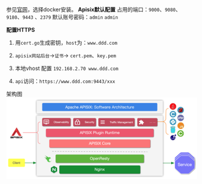 参见[官网](https://apisix.apache.org/zh/docs/apisix/installation-guide/)，选择docker安装。
**Apisix默认配置**
占用的端口：`9000`、`9080`、`9180`、`9443` 、`2379`
默认账号密码：`admin` `admin`

**配置HTTPS**
1. 用`cert.go`生成密钥，`host`为：`www.ddd.com`
2. `apisix网站后台`->`证书`-> `cert.pem`、`key.pem`
3. 本地vhost 配置 `192.168.2.70 www.ddd.com`

4. `api`访问：`https://www.ddd.com:9443/xxx`

架构图
![](../images/flow-software-architecture.png)